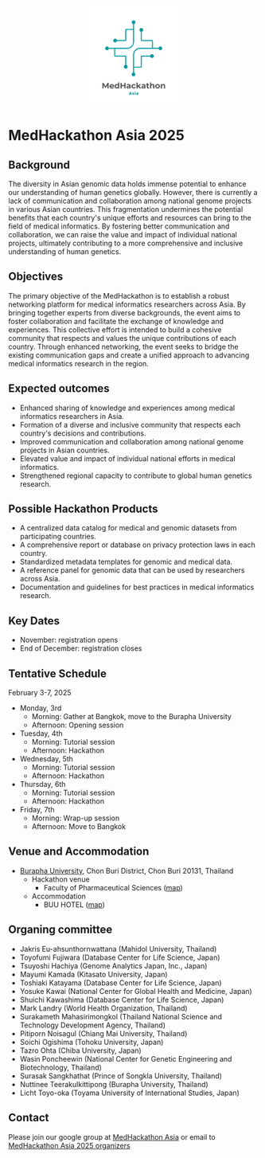 <!-- centering markdown images -->
<p align="center">
  <img width="200" src="images/MedHackathon_logo.png">
</p>

# MedHackathon Asia 2025

## Background

The diversity in Asian genomic data holds immense potential to enhance our understanding of human genetics globally. However, there is currently a lack of communication and collaboration among national genome projects in various Asian countries. This fragmentation undermines the potential benefits that each country's unique efforts and resources can bring to the field of medical informatics. By fostering better communication and collaboration, we can raise the value and impact of individual national projects, ultimately contributing to a more comprehensive and inclusive understanding of human genetics.

## Objectives

The primary objective of the MedHackathon is to establish a robust networking platform for medical informatics researchers across Asia. By bringing together experts from diverse backgrounds, the event aims to foster collaboration and facilitate the exchange of knowledge and experiences. This collective effort is intended to build a cohesive community that respects and values the unique contributions of each country. Through enhanced networking, the event seeks to bridge the existing communication gaps and create a unified approach to advancing medical informatics research in the region.

## Expected outcomes

- Enhanced sharing of knowledge and experiences among medical informatics researchers in Asia.
- Formation of a diverse and inclusive community that respects each country's decisions and contributions.
- Improved communication and collaboration among national genome projects in Asian countries.
- Elevated value and impact of individual national efforts in medical informatics.
- Strengthened regional capacity to contribute to global human genetics research.

## Possible Hackathon Products

- A centralized data catalog for medical and genomic datasets from participating countries.
- A comprehensive report or database on privacy protection laws in each country.
- Standardized metadata templates for genomic and medical data.
- A reference panel for genomic data that can be used by researchers across Asia.
- Documentation and guidelines for best practices in medical informatics research.

## Key Dates

- November: registration opens
- End of December: registration closes

## Tentative Schedule

February 3-7, 2025

- Monday, 3rd
  - Morning: Gather at Bangkok, move to the Burapha University
  - Afternoon: Opening session
- Tuesday, 4th
  - Morning: Tutorial session
  - Afternoon: Hackathon
- Wednesday, 5th
  - Morning: Tutorial session
  - Afternoon: Hackathon
- Thursday, 6th
  - Morning: Tutorial session
  - Afternoon: Hackathon
- Friday, 7th
  - Morning: Wrap-up session
  - Afternoon: Move to Bangkok

## Venue and Accommodation

- [Burapha University](https://www.buu.ac.th/), Chon Buri District, Chon Buri 20131, Thailand
  - Hackathon venue
    - Faculty of Pharmaceutical Sciences ([map](https://maps.app.goo.gl/t2eSSBfQ2Jk7tLGFA))
  - Accommodation
    - BUU HOTEL ([map](https://maps.app.goo.gl/pGer7oh8WF2mjkdd9))

## Organing committee

- Jakris Eu-ahsunthornwattana (Mahidol University, Thailand)
- Toyofumi Fujiwara (Database Center for Life Science, Japan)
- Tsuyoshi Hachiya (Genome Analytics Japan, Inc., Japan)
- Mayumi Kamada (Kitasato University, Japan)
- Toshiaki Katayama (Database Center for Life Science, Japan)
- Yosuke Kawai (National Center for Global Health and Medicine, Japan)
- Shuichi Kawashima (Database Center for Life Science, Japan)
- Mark Landry (World Health Organization, Thailand)
- Surakameth Mahasirimongkol (Thailand National Science and Technology Development Agency, Thailand)
- Pitiporn Noisagul (Chiang Mai University, Thailand)
- Soichi Ogishima (Tohoku University, Japan)
- Tazro Ohta (Chiba University, Japan)
- Wasin Poncheewin (National Center for Genetic Engineering and Biotechnology, Thailand)
- Surasak Sangkhathat (Prince of Songkla University, Thailand)
- Nuttinee Teerakulkittipong (Burapha University, Thailand)
- Licht Toyo-oka (Toyama University of International Studies, Japan)

## Contact

Please join our google group at [MedHackathon Asia](https://groups.google.com/u/4/g/medhackathon-asia) or email to [MedHackathon Asia 2025 organizers](mailto:admin-medhackathon-asia@googlegroups.com)

<script>
document.addEventListener("DOMContentLoaded", function() {
    // Select the specific <h1> element with the <a> tag containing the link to "https://medhackathon.github.io/2025/"
    var elementToRemove = document.querySelector('h1 a[href="https://medhackathon.github.io/2025/"]');
    if (elementToRemove) {
        var parent = elementToRemove.closest('h1'); // Find the closest <h1> ancestor
        if (parent) {
            parent.remove(); // Remove the <h1> element
        }
    }
});
</script>
